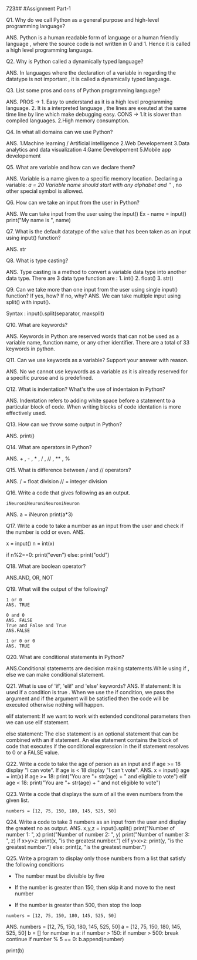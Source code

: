 723## 
#Assignment Part-1

Q1. Why do we call Python as a general purpose and high-level programming language?

ANS. Python is a human readable form of language or a human friendly language , where the source code is not written in 0 and 1. Hence it is called a high level programming language.

Q2. Why is Python called a dynamically typed language?

ANS. In languages where the declaration of a variable in regarding the datatype is not important , it is called a dynamically typed language.    

Q3. List some pros and cons of Python programming language?

ANS. PROS -> 1. Easy to understand as it is a high level programming language.
             2. It is a interpreted language , the lines are exeuted at the same time line by line which make debugging easy.
     CONS -> 1.It is slower than compiled languages.
             2.High memory consumption.   

Q4. In what all domains can we use Python?

ANS. 1.Machine learning / Artificial intelligence
     2.Web Developement
     3.Data analytics and data visualization 
     4.Game Developement
     5.Mobile app developement
 
Q5. What are variable and how can we declare them?

ANS. Variable is a name given to a specific memory location. 
    Declaring a variable:
         _a = 20
Variable name should start with any alphabet and '_' , no other special symbol is allowed.

Q6. How can we take an input from the user in Python?

ANS. We can take input from the user using the input()
     Ex - name = input()
          print("My name is ", name)
 

Q7. What is the default datatype of the value that has been taken as an input using input() function?

ANS. str

Q8. What is type casting?

ANS. Type casting is a method to convert a variable data type into another data type. There are 3 data type function are :
            1. int()
            2. float()
            3. str()

Q9. Can we take more than one input from the user using single input() function? If yes, how? If no, why?
ANS. We can take multiple  input using split() with input().

Syntax : 
input().split(separator, maxsplit)

Q10. What are keywords?

ANS. Keywords in Python are reserved words that can not be used as a variable name, function name, or any other identifier. There are  a total of 
33 keywords in python.

Q11. Can we use keywords as a variable? Support your answer with reason.

ANS. No we cannot use keywords as a variable as it is already reserved for a specific purose and is predefined.

Q12. What is indentation? What's the use of indentaion in Python?

ANS. Indentation refers to adding white space before a statement to a particular block 
     of code. When writing blocks of code identation is more effectively used.

Q13. How can we throw some output in Python?

ANS. print()

Q14. What are operators in Python?

ANS. + , - , * , / , // , ** , %

Q15. What is difference between / and // operators?

ANS. / = float division
    // = integer division


Q16. Write a code that gives following as an output.
```
iNeuroniNeuroniNeuroniNeuron
```
ANS. a = iNeuron 
     print(a*3)

Q17. Write a code to take a number as an input from the user and check if the number is odd or even.
ANS.

x = input()
n = int(x)

if n%2==0:
  print("even")
else:
  print("odd")  


Q18. What are boolean operator?

ANS.AND, OR, NOT


Q19. What will the output of the following?
```
1 or 0
ANS. TRUE

0 and 0
ANS. FALSE
True and False and True
ANS.FALSE

1 or 0 or 0
ANS. TRUE

```

Q20. What are conditional statements in Python?

ANS.Conditional statements are decision making statements.While using if , else we can make conditional statement.

Q21. What is use of 'if', 'elif' and 'else' keywords?
ANS. 
If statement: It is used if a condition is true . When we use the if condition, we pass the argument and if the argument will be satisfied then the code will be executed otherwise nothing will happen.

elif statement:  If we want to work with extended conditonal parameters then we can use elif statement. 

else statement: The else statement is an optional statement that  can be combined with an if statement. An else statement contains the block of code that executes if the conditional expression in the if statement resolves to 0 or a FALSE value.

Q22. Write a code to take the age of person as an input and if age >= 18 display "I can vote". If age is < 18 display "I can't vote".
ANS.
x = input()
age = int(x)
if age >= 18:
  print("You are "+ str(age) + " and eligible to vote")
elif age < 18:
  print("You are "+ str(age) + " and  not eligible to vote")  

Q23. Write a code that displays the sum of all the even numbers from the given list.
```
numbers = [12, 75, 150, 180, 145, 525, 50]
```


Q24. Write a code to take 3 numbers as an input from the user and display the greatest no as output.
ANS. 
x,y,z = input().split()
print("Number of number 1: ", x)
print("Number of number 2: ", y)
print("Number of number 3: ", z)
if x>y>z:
    print(x, "is the greatest number.")
elif y>x>z:
    print(y, "is the greatest number.")
else:
    print(z, "is the greatest number.")

Q25. Write a program to display only those numbers from a list that satisfy the following conditions

- The number must be divisible by five

- If the number is greater than 150, then skip it and move to the next number

- If the number is greater than 500, then stop the loop
```
numbers = [12, 75, 150, 180, 145, 525, 50]
```
ANS. 
numbers = [12, 75, 150, 180, 145, 525, 50]
a = [12, 75, 150, 180, 145, 525, 50]
b = []
for number in a:
    if number > 150:
        if number > 500:
            break
        continue
    if number % 5 == 0:
        b.append(number)
        
print(b)